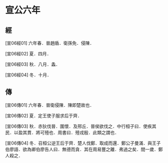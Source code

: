# 宣公六年

## 經 <a name="07Xuan06Jing"></a>

<a name="07Xuan06Jing01">[宣06經01]</a> 六年春．晉趙盾．衛孫免．侵陳．

<a name="07Xuan06Jing02">[宣06經02]</a> 夏．四月．

<a name="07Xuan06Jing03">[宣06經03]</a> 秋．八月．螽．

<a name="07Xuan06Jing04">[宣06經04]</a> 冬．十月．

## 傳 <a name="07Xuan06Zhuan"></a>

<a name="07Xuan06Zhuan01">[宣06傳01]</a> 六年春．晉衛侵陳．陳即楚故也．

<a name="07Xuan06Zhuan02">[宣06傳02]</a> 夏．定王使子服求后于齊．

<a name="07Xuan06Zhuan03">[宣06傳03]</a> 秋．赤狄伐晉．圍懷．及邢丘．晉侯欲伐之．中行桓子曰．使疾其民．以盈其貫．將可殪也．周書曰．殪戎殷．此類之謂也．

<a name="07Xuan06Zhuan04">[宣06傳04]</a> 冬．召桓公逆王后于齊．楚人伐鄭．取成而還．鄭公子曼滿．與王子伯廖語．欲為卿伯廖告人曰．無德而貪．其在周易豐之離．弗過之矣．間一歲．鄭人殺之．

